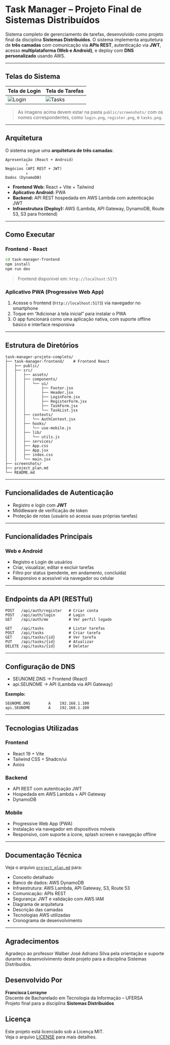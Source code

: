# Task Manager – Projeto Final de Sistemas Distribuídos

Sistema completo de gerenciamento de tarefas, desenvolvido como projeto final da disciplina **Sistemas Distribuídos**. O sistema implementa arquitetura de **três camadas** com comunicação via **APIs REST**, autenticação via **JWT**, acesso **multiplataforma (Web e Android)**, e deploy com **DNS personalizado** usando AWS.

---

## Telas do Sistema

| Tela de Login | Tela de Tarefas |
|---------------|-----------------|
| ![Login](./public/screenshots/login.png) | ![Tasks](./public/screenshots/tasks.png) |

> As imagens acima devem estar na pasta `public/screenshots/` com os nomes correspondentes, como `login.png`, `register.png`, e `tasks.png`.

---

## Arquitetura

O sistema segue uma **arquitetura de três camadas**:

```
Apresentação (React + Android)
         ↓
Negócios (API REST + JWT)
         ↓
Dados (DynamoDB)
```

- **Frontend Web:** React + Vite + Tailwind  
- **Aplicativo Android:** PWA  
- **Backend:** API REST hospedada em AWS Lambda com autenticação JWT  
- **Infraestrutura (Deploy):** AWS (Lambda, API Gateway, DynamoDB, Route 53, S3 para frontend)

---

## Como Executar

### Frontend - React
```bash
cd task-manager-frontend
npm install
npm run dev
```
> Frontend disponível em: `http://localhost:5173`

### Aplicativo PWA (Progressive Web App)
1. Acesse o frontend (`http://localhost:5173`) via navegador no smartphone  
2. Toque em “Adicionar à tela inicial” para instalar o PWA  
3. O app funcionará como uma aplicação nativa, com suporte offline básico e interface responsiva

---

## Estrutura de Diretórios

```
task-manager-projeto-completo/
├── task-manager-frontend/    # Frontend React
│   ├── public/
│   ├── src/
│   │   ├── assets/
│   │   ├── components/
│   │   │   └── ui/
│   │   │       ├── Footer.jsx
│   │   │       ├── Header.jsx
│   │   │       ├── LoginForm.jsx
│   │   │       ├── RegisterForm.jsx
│   │   │       ├── TaskForm.jsx
│   │   │       └── TaskList.jsx
│   │   ├── contexts/
│   │   │   └── AuthContext.jsx
│   │   ├── hooks/
│   │   │   └── use-mobile.js
│   │   ├── lib/
│   │   │   └── utils.js
│   │   ├── services/
│   │   ├── App.css
│   │   ├── App.jsx
│   │   ├── index.css
│   │   └── main.jsx
├── screenshots/
├── project_plan.md
└── README.md
```

---

## Funcionalidades de Autenticação

- Registro e login com **JWT**
- Middleware de verificação de token
- Proteção de rotas (usuário só acessa suas próprias tarefas)

---

## Funcionalidades Principais

### Web e Android

- Registro e Login de usuários  
- Criar, visualizar, editar e excluir tarefas  
- Filtro por status (pendente, em andamento, concluída)  
- Responsivo e acessível via navegador ou celular  

---

## Endpoints da API (RESTful)

```http
POST   /api/auth/register   # Criar conta
POST   /api/auth/login      # Login
GET    /api/auth/me         # Ver perfil logado

GET    /api/tasks           # Listar tarefas
POST   /api/tasks           # Criar tarefa
GET    /api/tasks/{id}      # Ver tarefa
PUT    /api/tasks/{id}      # Atualizar
DELETE /api/tasks/{id}      # Deletar
```

---

## Configuração de DNS

- SEUNOME.DNS → Frontend (React)  
- api.SEUNOME → API (Lambda via API Gateway)

**Exemplo:**
```
SEUNOME.DNS        A    192.168.1.100
api.SEUNOME        A    192.168.1.100
```

---

## Tecnologias Utilizadas

### Frontend
- React 19 + Vite
- Tailwind CSS + Shadcn/ui
- Axios

### Backend
- API REST com autenticação JWT
- Hospedada em AWS Lambda + API Gateway
- DynamoDB

### Mobile
- Progressive Web App (PWA)
- Instalação via navegador em dispositivos móveis
- Responsivo, com suporte a ícone, splash screen e navegação offline

---

## Documentação Técnica

Veja o arquivo [`project_plan.md`](./project_plan.md) para:

- Conceito detalhado
- Banco de dados: AWS DynamoDB
- Infraestrutura: AWS Lambda, API Gateway, S3, Route 53
- Comunicação: APIs REST
- Segurança: JWT e validação com AWS IAM
- Diagrama de arquitetura
- Descrição das camadas
- Tecnologias AWS utilizadas
- Cronograma de desenvolvimento

---

## Agradecimentos

Agradeço ao professor Walber José Adriano Silva pela orientação e suporte durante o desenvolvimento deste projeto para a disciplina Sistemas Distribuídos.

## Desenvolvido Por

**Francisca Lorrayne**  
Discente de Bacharelado em Tecnologia da Informação – UFERSA  
Projeto final para a disciplina **Sistemas Distribuídos**

## Licença

Este projeto está licenciado sob a Licença MIT.  
Veja o arquivo [LICENSE](https://github.com/franciscalorraynes/task-manager/blob/main/LICENSE.md) para mais detalhes.
